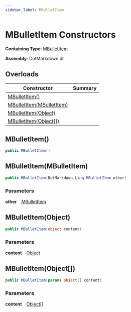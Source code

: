 ```yaml
---
sidebar_label: MBulletItem
---
```


# MBulletItem Constructors

**Containing Type**: [MBulletItem](../index.md)

**Assembly**: DotMarkdown\.dll

## Overloads

| Constructor | Summary |
| ----------- | ------- |
| [MBulletItem()](#DotMarkdown_Linq_MBulletItem__ctor) | |
| [MBulletItem(MBulletItem)](#DotMarkdown_Linq_MBulletItem__ctor_DotMarkdown_Linq_MBulletItem_) | |
| [MBulletItem(Object)](#DotMarkdown_Linq_MBulletItem__ctor_System_Object_) | |
| [MBulletItem(Object\[\])](#DotMarkdown_Linq_MBulletItem__ctor_System_Object___) | |

## MBulletItem\(\) <a id="DotMarkdown_Linq_MBulletItem__ctor"></a>

```csharp
public MBulletItem()
```

## MBulletItem\(MBulletItem\) <a id="DotMarkdown_Linq_MBulletItem__ctor_DotMarkdown_Linq_MBulletItem_"></a>

```csharp
public MBulletItem(DotMarkdown.Linq.MBulletItem other)
```

### Parameters

**other** &ensp; [MBulletItem](../index.md)

## MBulletItem\(Object\) <a id="DotMarkdown_Linq_MBulletItem__ctor_System_Object_"></a>

```csharp
public MBulletItem(object content)
```

### Parameters

**content** &ensp; [Object](https://docs.microsoft.com/en-us/dotnet/api/system.object)

## MBulletItem\(Object\[\]\) <a id="DotMarkdown_Linq_MBulletItem__ctor_System_Object___"></a>

```csharp
public MBulletItem(params object[] content)
```

### Parameters

**content** &ensp; [Object](https://docs.microsoft.com/en-us/dotnet/api/system.object)\[\]